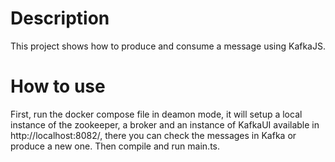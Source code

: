 
# Description
This project shows how to produce and consume a message using KafkaJS.

# How to use
First, run the docker compose file in deamon mode, it will setup a local instance of the zookeeper, a broker and an instance of KafkaUI available in http://localhost:8082/, there you can check the messages in Kafka or produce a new one. Then compile and run main.ts.
